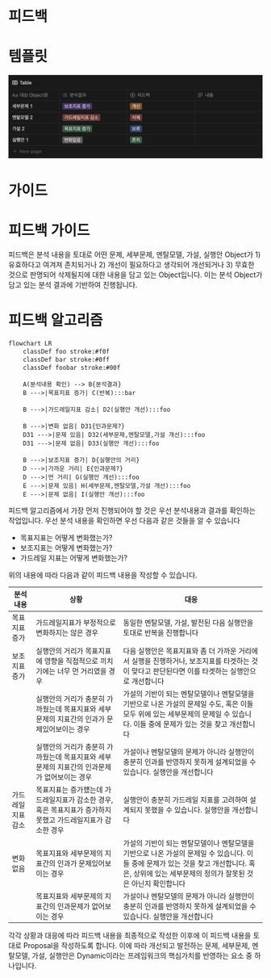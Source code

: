 # 피드백

# 템플릿

<img src = "../../resources/image/guide/object/feedback/1.png">

# 가이드

# 피드백 가이드

피드백은 분석 내용을 토대로 어떤 문제, 세부문제, 멘탈모델, 가설, 실행안 Object가 1) 유효하다고 여겨져 존치되거나 2) 개선이 필요하다고 생각되어 개선되거나 3) 무효한 것으로 판명되어 삭제될지에 대한 내용을 담고 있는 Object입니다. 이는 분석 Object가 담고 있는 분석 결과에 기반하여 진행됩니다.

# 피드백 알고리즘

```mermaid
flowchart LR
    classDef foo stroke:#f0f
    classDef bar stroke:#0ff
    classDef foobar stroke:#00f

    A(분석내용 확인) --> B{분석결과}
    B --->|목표지표 증가| C(반복):::bar

    B --->|가드레일지표 감소| D2(실행안 개선):::foo
    
    B --->|변화 없음| D31{인과문제?}
    D31 --->|문제 있음| D32(세부문제,멘탈모델,가설 개선):::foo
    D31 --->|문제 없음| D33(실행안 개선):::foo

    B --->|보조지표 증가| D{실행안의 거리}
    D --->|가까운 거리| E{인과문제?}
    D --->|먼 거리| G(실행안 개선):::foo
    E --->|문제 있음| H(세부문제,멘탈모델,가설 개선):::foo
    E --->|문제 없음| I(실행안 개선):::foo
```

피드백 알고리즘에서 가장 먼저 진행되어야 할 것은 우선 분석내용과 결과를 확인하는 작업입니다. 우선 분석 내용을 확인하면 우선 다음과 같은 것들을 알 수 있습니다

- 목표지표는 어떻게 변화했는가?
- 보조지표는 어떻게 변화했는가?
- 가드레일 지표는 어떻게 변화했는가?

위의 내용에 따라 다음과 같이 피드백 내용을 작성할 수 있습니다.

| **분석내용** | **상황** | **대응** |
| --- | --- | --- |
| 목표지표 증가 | 가드레일지표가 부정적으로 변화하지는 않은 경우 | 동일한 멘탈모델, 가설, 발전된 다음 실행안을 토대로 반복을 진행합니다 |
| 보조지표 증가 | 실행안의 거리가 목표지표에 영향을 직접적으로 끼치기에는 너무 먼 거리였을 경우 | 다음 실행안은 목표지표와 좀 더 가까운 거리에서 실행을 진행하거나, 보조지표를 타겟하는 것이 맞다고 판단된다면 이를 타겟하는 실행안으로 개선합니다 |
|  | 실행안의 거리가 충분히 가까웠는데 목표지표와 세부문제의 지표간의 인과가 문제있어보이는 경우 | 가설의 기반이 되는 멘탈모델이나 멘탈모델을 기반으로 나온 가설의 문제일 수도, 혹은 이들 모두 위에 있는 세부문제의 문제일 수 있습니다. 이들 중에 문제가 있는 것을 찾고 개선합니다 |
|  | 실행안의 거리가 충분히 가까웠는데 목표지표와 세부문제의 지표간의 인과문제가 없어보이는 경우 | 가설이나 멘탈모델의 문제가 아니라 실행안이 충분히 인과를 반영하지 못하게 설계되었을 수 있습니다. 실행안을 개선합니다 |
| 가드레일지표 감소 | 목표지표는 증가헀는데 가드레일지표가 감소한 경우, 혹은 목표지표가 증가하지 못했고 가드레일지표가 감소한 경우 | 실행안이 충분히 가드레일 지표를 고려하여 설계되지 못했을 수 있습니다. 실행안을 개선합니다 |
| 변화없음 | 목표지표와 세부문제의 지표간의 인과가 문제있어보이는 경우 | 가설의 기반이 되는 멘탈모델이나 멘탈모델을 기반으로 나온 가설의 문제일 수 있습니다. 이들 중에 문제가 있는 것을 찾고 개선합니다. 혹은, 상위에 있는 세부문제의 정의가 잘못된 것은 아닌지 확인합니다 |
|  | 목표지표와 세부문제의 지표간의 인과문제가 없어보이는 경우 | 가설이나 멘탈모델의 문제가 아니라 실행안이 충분히 인과를 반영하지 못하게 설계되었을 수 있습니다. 실행안을 개선합니다 |

각각 상황과 대응에 따라 피드백 내용을 최종적으로 작성한 이후에 이 피드백 내용을 토대로 Proposal을 작성하도록 합니다. 이에 따라 개선되고 발전하는 문제, 세부문제, 멘탈모델, 가설, 실행안은 Dynamic이라는 프레임워크의 핵심가치를 반영하는 요소 중 하나입니다.